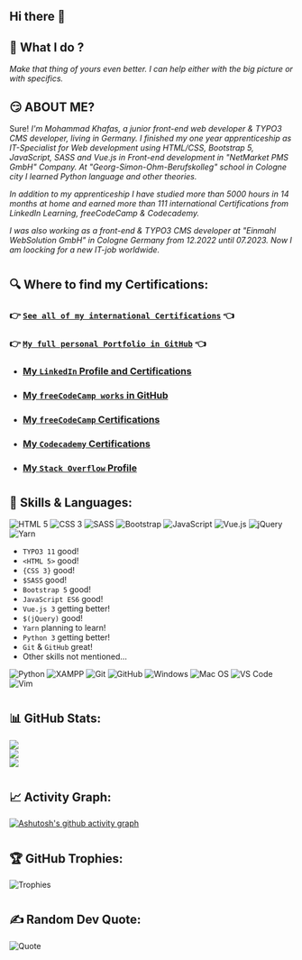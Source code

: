 ## Hi there 👋

## 🔭 What I do ? 
_Make that thing of yours even better. I can help either with the big picture or with specifics._

## 😏 ABOUT ME?
Sure!
_I'm Mohammad Khafas, a junior front-end web developer & TYPO3 CMS developer, living in Germany. I finished my one year apprenticeship as IT-Specialist for Web development using HTML/CSS, Bootstrap 5, JavaScript, SASS and Vue.js in Front-end development in "NetMarket PMS GmbH" Company.
At "Georg-Simon-Ohm-Berufskolleg" school in Cologne city I learned Python language and other theories._

_In addition to my apprenticeship I have studied more than 5000 hours in 14 months at home and earned more than 111 international Certifications from LinkedIn Learning, freeCodeCamp & Codecademy._

_I was also working as a front-end & TYPO3 CMS developer at "Einmahl WebSolution GmbH" in Cologne Germany from 12.2022 until 07.2023. Now I am loocking for a new IT-job worldwide._

#

## 🔍 Where to find my Certifications:
### :point_right: [`See all of my international Certifications`](https://drive.google.com/drive/folders/1tbHHbTNVk8OOa4wS2PBXyobL39oylmtT) :point_left:
### :point_right: [`My full personal Portfolio in GitHub`](https://github.com/hoodaddeveloper/My-Personal-Portfolio) :point_left:
- ### [My `LinkedIn` Profile and Certifications](https://www.linkedin.com/in/hoodaddeveloper/details/certifications)
- ### [My `freeCodeCamp works` in GitHub](https://github.com/hoodaddeveloper/freeCodeCamp-Certification-Progress)
- ### [My `freeCodeCamp` Certifications](https://www.freecodecamp.org/hoodaddeveloper)
- ### [My `Codecademy` Certifications](https://www.codecademy.com/profiles/hoodaddeveloper)
- ### [My `Stack Overflow` Profile](https://stackoverflow.com/users/19003964/mohammad-khafas)

#

## 👯 Skills & Languages:
![HTML 5](https://img.shields.io/badge/HTML5-E34F26?style=for-the-badge&logo=html5&logoColor=white)
![CSS 3](https://img.shields.io/badge/CSS3-1572B6?style=for-the-badge&logo=css3&logoColor=white)
![SASS](https://img.shields.io/badge/Sass-CC6699?style=for-the-badge&logo=sass&logoColor=white)
![Bootstrap](https://img.shields.io/badge/Bootstrap-563D7C?style=for-the-badge&logo=bootstrap&logoColor=white)
![JavaScript](https://img.shields.io/badge/JavaScript-323330?style=for-the-badge&logo=javascript&logoColor=F7DF1E)
![Vue.js](https://img.shields.io/badge/Vue.js-35495E?style=for-the-badge&logo=vue.js&logoColor=4FC08D)
![jQuery](https://img.shields.io/badge/jQuery-0769AD?style=for-the-badge&logo=jquery&logoColor=white)
![Yarn](https://img.shields.io/badge/Yarn-2C8EBB?style=for-the-badge&logo=yarn&logoColor=white)

- `TYPO3 11` good!
- `<HTML 5>` good!
- `{CSS 3}` good!
- `$SASS` good!
- `Bootstrap 5` good!
- `JavaScript ES6` good!
- `Vue.js 3` getting better!
- `$(jQuery)` good!
- `Yarn` planning to learn!
- `Python 3` getting better!
- `Git` & `GitHub` great!
- Other skills not mentioned...

![Python](https://img.shields.io/badge/Python-FFD43B?style=for-the-badge&logo=python&logoColor=blue)
![XAMPP](https://img.shields.io/badge/Xampp-F37623?style=for-the-badge&logo=xampp&logoColor=white)
![Git](https://img.shields.io/badge/GIT-E44C30?style=for-the-badge&logo=git&logoColor=white)
![GitHub](https://img.shields.io/badge/GitHub-100000?style=for-the-badge&logo=github&logoColor=white)
![Windows](https://img.shields.io/badge/Windows-0078D6?style=for-the-badge&logo=windows&logoColor=white)
![Mac OS](https://img.shields.io/badge/mac%20os-000000?style=for-the-badge&logo=apple&logoColor=white)
![VS Code](https://img.shields.io/badge/VSCode-0078D4?style=for-the-badge&logo=visual%20studio%20code&logoColor=white)
![Vim](https://img.shields.io/badge/VIM-%2311AB00.svg?style=for-the-badge&logo=vim&logoColor=white)

#

## 📊 GitHub Stats:
![](https://github-readme-stats.vercel.app/api?username=hoodaddeveloper&theme=tokyonight&hide_border=false&include_all_commits=true&count_private=true)<br/>
![](https://github-readme-streak-stats.herokuapp.com/?user=hoodaddeveloper&theme=tokyonight&hide_border=false)<br/>
![](https://github-readme-stats.vercel.app/api/top-langs/?username=hoodaddeveloper&theme=tokyonight&hide_border=false&include_all_commits=true&count_private=true&layout=compact)

#

## 📈 Activity Graph:
[![Ashutosh's github activity graph](https://github-readme-activity-graph.cyclic.app/graph?username=hoodaddeveloper&theme=react-dark)](https://github.com/ashutosh00710/github-readme-activity-graph)

#

## 🏆 GitHub Trophies:
![Trophies](https://github-profile-trophy.vercel.app/?username=hoodaddeveloper&theme=tokyonight&no-frame=false&no-bg=false&margin-w=4)

#

## ✍️ Random Dev Quote:
![Quote](https://quotes-github-readme.vercel.app/api?type=horizontal&theme=tokyonight)
